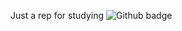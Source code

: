 Just a rep for studying
![Github badge](https://github.com/HugoTheDeveloper/testing_tests/action/workflows/hello-world.yml/badge.svg)
